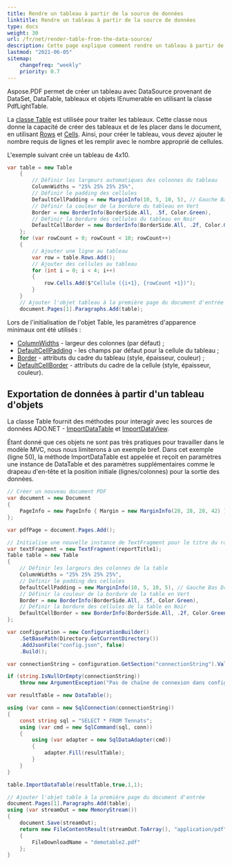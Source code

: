 ```yaml
---
title: Rendre un tableau à partir de la source de données
linktitle: Rendre un tableau à partir de la source de données
type: docs
weight: 30
url: /fr/net/render-table-from-the-data-source/
description: Cette page explique comment rendre un tableau à partir de la source de données en utilisant la bibliothèque Aspose.PDF.
lastmod: "2021-06-05"
sitemap:
    changefreq: "weekly"
    priority: 0.7
---
```


Aspose.PDF permet de créer un tableau avec DataSource provenant de DataSet, DataTable, tableaux et objets IEnumerable en utilisant la classe PdfLightTable.

La [classe Table](https://reference.aspose.com/pdf/net/aspose.pdf/table) est utilisée pour traiter les tableaux. Cette classe nous donne la capacité de créer des tableaux et de les placer dans le document, en utilisant [Rows](https://reference.aspose.com/pdf/net/aspose.pdf/rows) et [Cells](https://reference.aspose.com/pdf/net/aspose.pdf/cell). Ainsi, pour créer le tableau, vous devez ajouter le nombre requis de lignes et les remplir avec le nombre approprié de cellules.

L'exemple suivant crée un tableau de 4x10.

```csharp
var table = new Table
    {
        // Définir les largeurs automatiques des colonnes du tableau
        ColumnWidths = "25% 25% 25% 25%",
        // Définir le padding des cellules
        DefaultCellPadding = new MarginInfo(10, 5, 10, 5), // Gauche Bas Droite Haut
        // Définir la couleur de la bordure du tableau en Vert
        Border = new BorderInfo(BorderSide.All, .5f, Color.Green),
        // Définir la bordure des cellules du tableau en Noir
        DefaultCellBorder = new BorderInfo(BorderSide.All, .2f, Color.Green),
    };
    for (var rowCount = 0; rowCount < 10; rowCount++)
    {
        // Ajouter une ligne au tableau
        var row = table.Rows.Add();
        // Ajouter des cellules au tableau
        for (int i = 0; i < 4; i++)
        {
            row.Cells.Add($"Cellule ({i+1}, {rowCount +1})");
        }
    }
    // Ajouter l'objet tableau à la première page du document d'entrée
    document.Pages[1].Paragraphs.Add(table);
```
Lors de l'initialisation de l'objet Table, les paramètres d'apparence minimaux ont été utilisés :

* [ColumnWidths](https://reference.aspose.com/pdf/net/aspose.pdf/table/properties/columnwidths) - largeur des colonnes (par défaut) ;
* [DefaultCellPadding](https://reference.aspose.com/pdf/net/aspose.pdf/table/properties/defaultcellpadding) - les champs par défaut pour la cellule du tableau ;
* [Border](https://reference.aspose.com/pdf/net/aspose.pdf/table/properties/border) - attributs du cadre du tableau (style, épaisseur, couleur) ;
* [DefaultCellBorder](https://reference.aspose.com/pdf/net/aspose.pdf/table/properties/defaultcellborder) - attributs du cadre de la cellule (style, épaisseur, couleur).

## Exportation de données à partir d'un tableau d'objets

La classe Table fournit des méthodes pour interagir avec les sources de données ADO.NET - [ImportDataTable](https://reference.aspose.com/pdf/net/aspose.pdf.table/importdatatable/methods/1) et [ImportDataView](https://reference.aspose.com/pdf/net/aspose.pdf/table/methods/importdataview).

Étant donné que ces objets ne sont pas très pratiques pour travailler dans le modèle MVC, nous nous limiterons à un exemple bref. Dans cet exemple (ligne 50), la méthode ImportDataTable est appelée et reçoit en paramètres une instance de DataTable et des paramètres supplémentaires comme le drapeau d'en-tête et la position initiale (lignes/colonnes) pour la sortie des données.

```csharp
// Créer un nouveau document PDF
var document = new Document
{
    PageInfo = new PageInfo { Margin = new MarginInfo(28, 28, 28, 42) }
};

var pdfPage = document.Pages.Add();

// Initialise une nouvelle instance de TextFragment pour le titre du rapport
var textFragment = new TextFragment(reportTitle1);
Table table = new Table
{
    // Définir les largeurs des colonnes de la table
    ColumnWidths = "25% 25% 25% 25%",
    // Définir le padding des cellules
    DefaultCellPadding = new MarginInfo(10, 5, 10, 5), // Gauche Bas Droite Haut
    // Définir la couleur de la bordure de la table en Vert
    Border = new BorderInfo(BorderSide.All, .5f, Color.Green),
    // Définir la bordure des cellules de la table en Noir
    DefaultCellBorder = new BorderInfo(BorderSide.All, .2f, Color.Green),
};

var configuration = new ConfigurationBuilder()
    .SetBasePath(Directory.GetCurrentDirectory())
    .AddJsonFile("config.json", false)
    .Build();

var connectionString = configuration.GetSection("connectionString").Value;

if (string.IsNullOrEmpty(connectionString))
    throw new ArgumentException("Pas de chaîne de connexion dans config.json");

var resultTable = new DataTable();

using (var conn = new SqlConnection(connectionString))
{
    const string sql = "SELECT * FROM Tennats";
    using (var cmd = new SqlCommand(sql, conn))
    {
        using (var adapter = new SqlDataAdapter(cmd))
        {
            adapter.Fill(resultTable);
        }
    }
}

table.ImportDataTable(resultTable,true,1,1);

// Ajouter l'objet table à la première page du document d'entrée
document.Pages[1].Paragraphs.Add(table);
using (var streamOut = new MemoryStream())
{
    document.Save(streamOut);
    return new FileContentResult(streamOut.ToArray(), "application/pdf")
    {
        FileDownloadName = "demotable2.pdf"
    };
}
```

